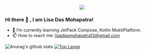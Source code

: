 
<p style="text-align:center">
  <a href="https://github.com/antonkomarev/github-profile-views-counter">
    <img src="https://komarev.com/ghpvc/?username=Ashu-strange&color=blueviolet">
</a>
<p>
  
### Hi there 👋 , I am Lisa Das Mohapatra! 
- 🌱 I’m currently learning JetPack Compose, Kotlin MuktiPlatform.
- 📫 How to reach me: lisadasmohapatra12@gmail.com

![Anurag's github stats](https://github-readme-stats.vercel.app/api?username=lisamac&show_icons=true)
[![Top Langs](https://github-readme-stats.vercel.app/api/top-langs/?username=lisamac&layout=compact)](https://github.com/anuraghazra/github-readme-stats)

<!--
**anshusandhi6/anshusandhi6** is a ✨ _special_ ✨ repository because its `README.md` (this file) appears on your GitHub profile.

Here are some ideas to get you started:

- 🔭 I’m currently working on ...
- 🌱 I’m currently learning ...
- 👯 I’m looking to collaborate on ...
- 🤔 I’m looking for help with ...
- 💬 Ask me about ...
- 📫 How to reach me: ...
- 😄 Pronouns: ...
- ⚡ Fun fact: ...
-->
